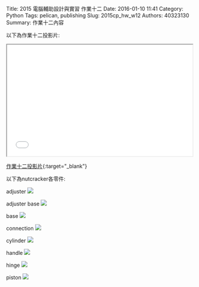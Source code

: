 Title: 2015 電腦輔助設計與實習 作業十二
Date: 2016-01-10 11:41
Category: Python
Tags: pelican, publishing
Slug: 2015cp_hw_w12
Authors: 40323130
Summary: 作業十二內容

以下為作業十二投影片:

<iframe src="40323130_cp_w12.html" width="500" height="300"></iframe>

[作業十二投影片](40323130_cp_w12.html){:target="_blank"}

以下為nutcracker各零件:

adjuster
<img src="https://copy.com/W7Xxkf6K62HhFqnN">

adjuster base
<img src="https://copy.com/t1nrbCCSSlON69pD">

base
<img src="https://copy.com/uqdqkxPC1kyPqnE1">

connection
<img src="https://copy.com/wtmJHPtVif0maMMO">

cylinder
<img src="https://copy.com/VXHM1OC12kpxj3RP">

handle
<img src="https://copy.com/bBuOktO2aEQPXcrW">

hinge
<img src="https://copy.com/0mwycWxLeiHmbpH4">

piston
<img src="https://copy.com/LuVXyyZm1oAZnmJ0">
